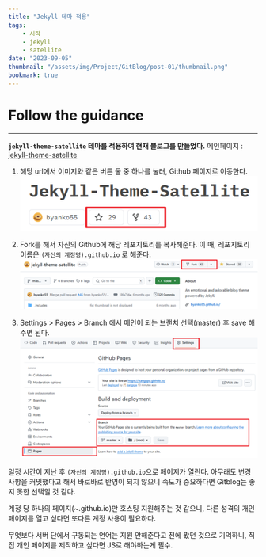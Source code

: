 ```yaml
---
title: "Jekyll 테마 적용"
tags:
    - 시작
    - jekyll
    - satellite
date: "2023-09-05"
thumbnail: "/assets/img/Project/GitBlog/post-01/thumbnail.png"
bookmark: true
---
```


# Follow the guidance
---
**`jekyll-theme-satellite` 테마를 적용하여 현재 블로그를 만들었다.**
메인페이지 : [jekyll-theme-satellite](https://jekyll-themes.com/byanko55/jekyll-theme-satellite)

1. 해당 url에서 이미지와 같은 버튼 둘 중 하나를 눌러, Github 페이지로 이동한다.
![Image1](/assets/img/Project/GitBlog/post-01/1.png)

2. Fork를 해서 자신의 Github에 해당 레포지토리를 복사해준다.
이 때, 레포지토리 이름은 `(자신의 계정명).github.io` 로 해준다.
![Image2](/assets/img/Project/GitBlog/post-01/2.png)

3. Settings > Pages > Branch 에서 메인이 되는 브랜치 선택(master) 후 save 해주면 된다.
![Image3](/assets/img/Project/GitBlog/post-01/3.png)

일정 시간이 지난 후 `(자신의 계정명).github.io`으로 페이지가 열린다.
아무래도 변경 사항을 커밋했다고 해서 바로바로 반영이 되지 않으니 속도가 중요하다면 Gitblog는 좋지 못한 선택일 것 같다.

계정 당 하나의 페이지(~.github.io)만 호스팅 지원해주는 것 같으니, 다른 성격의 개인 페이지를 열고 싶다면 또다른 계정 사용이 필요하다.

무엇보다 서버 단에서 구동되는 언어는 지원 안해준다고 전에 봤던 것으로 기억하니, 직접 개인 페이지를 제작하고 싶다면 JS로 해야하는게 필수.